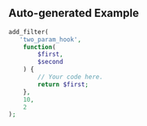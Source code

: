 ## Auto-generated Example

```php
add_filter(
   'two_param_hook',
    function(
        $first,
        $second
    ) {
        // Your code here.
        return $first;
    },
    10,
    2
);
```

